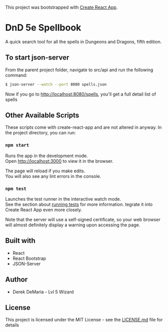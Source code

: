This project was bootstrapped with [Create React App](https://github.com/facebookincubator/create-react-app).

# DnD 5e Spellbook

A quick search tool for all the spells in Dungeons and Dragons, fifth edition.

## To start json-server

From the parent project folder, navigate to src/api and run the following command:

```bash
$ json-server --watch --port 8080 spells.json
```

Now if you go to [http://localhost:8080/spells](), you'll get a full detail list of spells

## Other Available Scripts

These scripts come with create-react-app and are not altered in anyway. In the project directory, you can run:

### `npm start`

Runs the app in the development mode.<br>
Open [http://localhost:3000](http://localhost:3000) to view it in the browser.

The page will reload if you make edits.<br>
You will also see any lint errors in the console.

### `npm test`

Launches the test runner in the interactive watch mode.<br>
See the section about [running tests](#running-tests) for more information.
tegrate it into Create React App even more closely.


Note that the server will use a self-signed certificate, so your web browser will almost definitely display a warning upon accessing the page.

## Built with

* React
* React Bootstrap
* JSON-Server

## Author
* Derek DeMaria - Lvl 5 Wizard

## License

This project is licensed under the MIT License - see the [LICENSE.md](LICENSE.md) file for details
